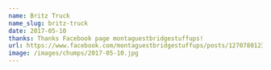 ```yaml
---
name: Britz Truck
name_slug: britz-truck
date: 2017-05-10
thanks: Thanks Facebook page montaguestbridgestuffups!
url: https://www.facebook.com/montaguestbridgestuffups/posts/1270780123039893
image: /images/chumps/2017-05-10.jpg
---
```

